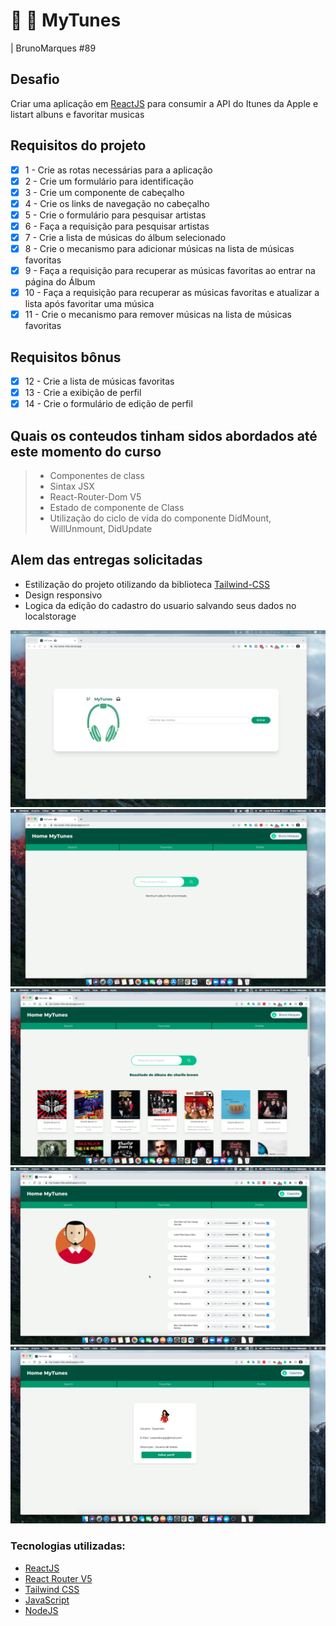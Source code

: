 # :rocket:  :apple:  MyTunes

| BrunoMarques #89

## Desafio

Criar uma aplicação em [ReactJS](https://reactjs.org/) para consumir a API do Itunes da Apple e listart albuns e favoritar musicas


## Requisitos do projeto

- [x] 1 - Crie as rotas necessárias para a aplicação
- [x] 2 - Crie um formulário para identificação
- [x] 3 - Crie um componente de cabeçalho
- [x] 4 - Crie os links de navegação no cabeçalho
- [x] 5 - Crie o formulário para pesquisar artistas
- [x] 6 - Faça a requisição para pesquisar artistas
- [x] 7 - Crie a lista de músicas do álbum selecionado
- [x] 8 - Crie o mecanismo para adicionar músicas na lista de músicas favoritas
- [x] 9 - Faça a requisição para recuperar as músicas favoritas ao entrar na página do Álbum
- [x] 10 - Faça a requisição para recuperar as músicas favoritas e atualizar a lista após favoritar uma música
- [x] 11 - Crie o mecanismo para remover músicas na lista de músicas favoritas

## Requisitos bônus

- [x]  12 - Crie a lista de músicas favoritas
- [x]  13 - Crie a exibição de perfil
- [x]  14 - Crie o formulário de edição de perfil

## Quais os conteudos tinham sidos abordados até este momento do curso

> - Componentes de class
> - Sintax JSX
> - React-Router-Dom V5
> - Estado de componente de Class
> - Utilização do ciclo de vida do componente DidMount, WillUnmount, DidUpdate

## Alem das entregas solicitadas

- Estilização do projeto otilizando da biblioteca [Tailwind-CSS](https://tailwindcss.com/)
- Design responsivo
- Logica da edição do cadastro do usuario salvando seus dados no localstorage

![print da tela de login](https://raw.githubusercontent.com/blmarquess/MyTunes/bruno-marques-project-trybetunes/images/login.png)
![print da tela de login](https://raw.githubusercontent.com/blmarquess/MyTunes/bruno-marques-project-trybetunes/images/search.png)
![print da tela de login](https://raw.githubusercontent.com/blmarquess/MyTunes/bruno-marques-project-trybetunes/images/search_resultes.png)
![print da tela de Favoritos](https://raw.githubusercontent.com/blmarquess/MyTunes/bruno-marques-project-trybetunes/images/favorites.png)
![print da tela de profile](https://raw.githubusercontent.com/blmarquess/MyTunes/bruno-marques-project-trybetunes/images/user_profile.png)

### Tecnologias utilizadas:
- [ReactJS](https://reactjs.org/)
- [React Router V5](https://reactrouter.com/)
- [Tailwind CSS](https://tailwindcss.com/)
- [JavaScript](https://www.javascript.com/)
- [NodeJS](https://nodejs.org/)
